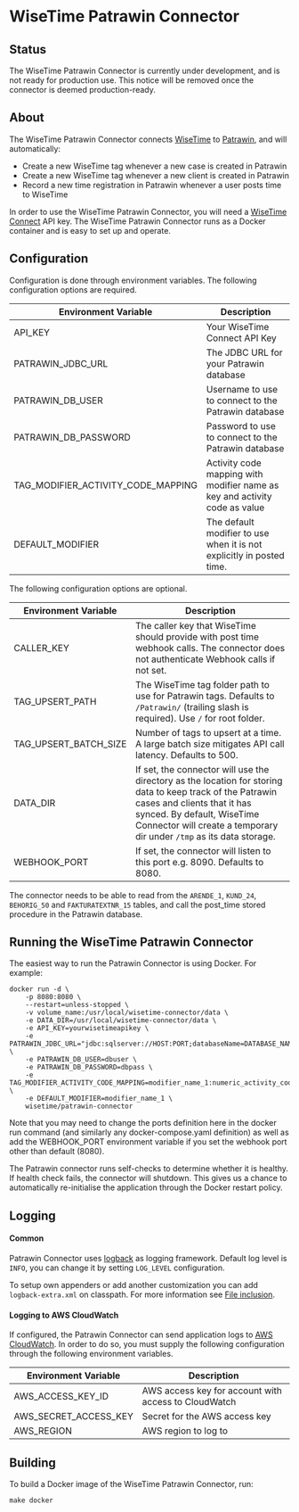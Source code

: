 # WiseTime Patrawin Connector

## Status

The WiseTime Patrawin Connector is currently under development, and is not ready for production use. This notice will be removed once the connector is deemed production-ready.

## About

The WiseTime Patrawin Connector connects [WiseTime](https://wisetime.io) to [Patrawin](https://www.cpaglobal.com/ipone-patrawin), and will automatically:

* Create a new WiseTime tag whenever a new case is created in Patrawin
* Create a new WiseTime tag whenever a new client is created in Patrawin
* Record a new time registration in Patrawin whenever a user posts time to WiseTime

In order to use the WiseTime Patrawin Connector, you will need a [WiseTime Connect](https://wisetime.io/docs/connect/) API key. The WiseTime Patrawin Connector runs as a Docker container and is easy to set up and operate.

## Configuration

Configuration is done through environment variables. The following configuration options are required.

| Environment Variable               | Description                                                                |
| ---------------------------------- | -------------------------------------------------------------------------- |
| API_KEY                            | Your WiseTime Connect API Key                                              |
| PATRAWIN_JDBC_URL                  | The JDBC URL for your Patrawin database                                    |
| PATRAWIN_DB_USER                   | Username to use to connect to the Patrawin database                        |
| PATRAWIN_DB_PASSWORD               | Password to use to connect to the Patrawin database                        |
| TAG_MODIFIER_ACTIVITY_CODE_MAPPING | Activity code mapping with modifier name as key and activity code as value |
| DEFAULT_MODIFIER                   | The default modifier to use when it is not explicitly in posted time.      |

The following configuration options are optional.

| Environment Variable  | Description                                                                                                                                                                                                                                    |
| --------------------- | -----------------------------------------------------------------------------------------------------------------------------------------------------------------------------------------------------------------------------------------------|
| CALLER_KEY            | The caller key that WiseTime should provide with post time webhook calls. The connector does not authenticate Webhook calls if not set.                                                                                                        |
| TAG_UPSERT_PATH       | The WiseTime tag folder path to use for Patrawin tags. Defaults to `/Patrawin/` (trailing slash is required). Use `/` for root folder.                                                                                                         |
| TAG_UPSERT_BATCH_SIZE | Number of tags to upsert at a time. A large batch size mitigates API call latency. Defaults to 500.                                                                                                                                            |
| DATA_DIR              | If set, the connector will use the directory as the location for storing data to keep track of the Patrawin cases and clients that it has synced. By default, WiseTime Connector will create a temporary dir under `/tmp` as its data storage. |
| WEBHOOK_PORT          | If set, the connector will listen to this port e.g. 8090. Defaults to 8080.                                                                                                                                                                    |

The connector needs to be able to read from the `ARENDE_1`, `KUND_24`, `BEHORIG_50` and `FAKTURATEXTNR_15` tables, and call the post_time stored procedure in the Patrawin database.

## Running the WiseTime Patrawin Connector

The easiest way to run the Patrawin Connector is using Docker. For example:

```text
docker run -d \
    -p 8080:8080 \
    --restart=unless-stopped \
    -v volume_name:/usr/local/wisetime-connector/data \
    -e DATA_DIR=/usr/local/wisetime-connector/data \
    -e API_KEY=yourwisetimeapikey \
    -e PATRAWIN_JDBC_URL="jdbc:sqlserver://HOST:PORT;databaseName=DATABASE_NAME;ssl=request;useCursors=true" \
    -e PATRAWIN_DB_USER=dbuser \
    -e PATRAWIN_DB_PASSWORD=dbpass \
    -e TAG_MODIFIER_ACTIVITY_CODE_MAPPING=modifier_name_1:numeric_activity_code_1,modifier_name_2:numeric_activity_code_2 \
    -e DEFAULT_MODIFIER=modifier_name_1 \
    wisetime/patrawin-connector
```

Note that you may need to change the ports definition here in the docker run command (and similarly any docker-compose.yaml definition) as well as add the WEBHOOK_PORT environment variable if you set the webhook port other than default (8080).

The Patrawin connector runs self-checks to determine whether it is healthy. If health check fails, the connector will shutdown. This gives us a chance to automatically re-initialise the application through the Docker restart policy.

## Logging

#### Common

Patrawin Connector uses [logback](https://logback.qos.ch) as logging framework. Default log level is `INFO`, you can change it by setting `LOG_LEVEL` configuration.

To setup own appenders or add another customization you can add `logback-extra.xml` on classpath. For more information see [File inclusion](https://logback.qos.ch/manual/configuration.html#fileInclusion).

#### Logging to AWS CloudWatch

If configured, the Patrawin Connector can send application logs to [AWS CloudWatch](https://aws.amazon.com/cloudwatch/). In order to do so, you must supply the following configuration through the following environment variables.

| Environment Variable  | Description                                          |
| --------------------- | ---------------------------------------------------- |
| AWS_ACCESS_KEY_ID     | AWS access key for account with access to CloudWatch |
| AWS_SECRET_ACCESS_KEY | Secret for the AWS access key                        |
| AWS_REGION            | AWS region to log to                                 |

## Building

To build a Docker image of the WiseTime Patrawin Connector, run:

```text
make docker
```
